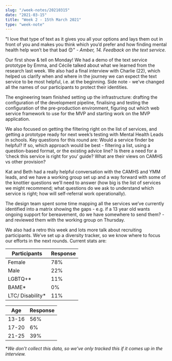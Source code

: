 ```yaml
---
slug: "/week-notes/20210315"
date: "2021-03-15"
title: "Week 2 - 15th March 2021"
type: "week-note"
---
```

<!-- ## Week 2 - 15th March 2021 -->

"I love that type of text as it gives you all your options and lays them out in front of you and makes you think which you’d prefer and how finding mental health help won’t be that bad 😊" *- Amber, 14. Feedback on the text service.*

Our first show & tell on Monday! We had a demo of the text service prototype by Emma, and Cécile talked about what we learned from the research last week. We also had a final interview with Charlie (22), which helped us clarify when and where in the journey we can expect the text service to be most helpful, i.e. at the beginning. Side note - we’ve changed all the names of our participants to protect their identities. 

The engineering team finished setting up the infrastructure: drafting the configuration of the development pipeline, finalising and testing the configuration of the pre-production environment, figuring out which web service framework to use for the MVP and starting work on the MVP application.

We also focused on getting the filtering right on the list of services, and getting a prototype ready for next week’s testing with Mental Health Leads in schools. Key questions for this round are:
Would a service finder be helpful? 
If so, which approach would be best - filtering a list, using a question-based format, or the existing advice line?
Is there a need for a ‘check this service is right for you’ guide?
What are their views on CAMHS vs other provision?

Kat and Beth had a really helpful conversation with the CAMHS and YMM leads, and we have a working group set up and a way forward with some of the knottier questions we’ll need to answer (how big is the list of services we might recommend; what questions do we ask to understand which service is right; how will self-referral work operationally). 

The design team spent some time mapping all the services we’ve currently identified into a matrix showing the gaps - e.g. if a 13 year old wants ongoing support for bereavement, do we have somewhere to send them?  - and reviewed them with the working group on Thursday.

We also had a retro this week and lots more talk about recruiting participants. We’ve set up a diversity tracker, so we know where to focus our efforts in the next rounds. Current stats are:

Participants | Response
------------ | -------------
Female | 78%
Male | 22%
LGBTQ+* | 11%
BAME* | 0%
LTC/ Disability* | 11%

Age | Response
------------ | -------------
13-16 | 56%
17-20 | 6%
21-25 | 39%

**We don’t collect this data, so we’ve only tracked this if it comes up in the interview.*

